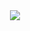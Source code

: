 <div align="center">
	<picture>
    <source media="(prefers-color-scheme: dark)" srcset="https://streak-stats.demolab.com?user=atimabh&theme=dark&hide_border=true&border_radius=8&mode=weekly&sideNums=2F8D1D&background=22272E&hide_current_streak=true" />
    <img src="https://streak-stats.demolab.com?user=atimabh&hide_border=true&border_radius=8&mode=weekly&sideNums=2F8D1D&hide_current_streak=true" />
	</picture>
</div>
